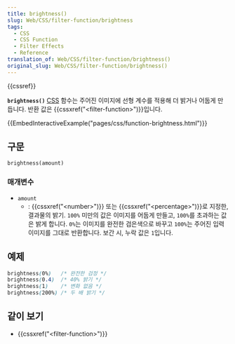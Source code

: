 ```yaml
---
title: brightness()
slug: Web/CSS/filter-function/brightness
tags:
  - CSS
  - CSS Function
  - Filter Effects
  - Reference
translation_of: Web/CSS/filter-function/brightness()
original_slug: Web/CSS/filter-function/brightness()
---
```


{{cssref}}

**`brightness()`** [CSS](/ko/docs/Web/CSS) 함수는 주어진 이미지에 선형 계수를 적용해 더 밝거나 어둡게 만듭니다. 반환 값은 {{cssxref("&lt;filter-function&gt;")}}입니다.

{{EmbedInteractiveExample("pages/css/function-brightness.html")}}

## 구문

```
brightness(amount)
```

### 매개변수

- `amount`
  - : {{cssxref("&lt;number&gt;")}} 또는 {{cssxref("&lt;percentage&gt;")}}로 지정한, 결과물의 밝기. `100%` 미만의 값은 이미지를 어둡게 만들고, `100%`를 초과하는 값은 밝게 합니다. `0%`는 이미지를 완전한 검은색으로 바꾸고 `100%`는 주어진 입력 이미지를 그대로 반환합니다. 보간 시, 누락 값은 `1`입니다.

## 예제

```css
brightness(0%)   /* 완전한 검정 */
brightness(0.4)  /* 40% 밝기 */
brightness(1)    /* 변화 없음 */
brightness(200%) /* 두 배 밝기 */
```

## 같이 보기

- {{cssxref("&lt;filter-function&gt;")}}
